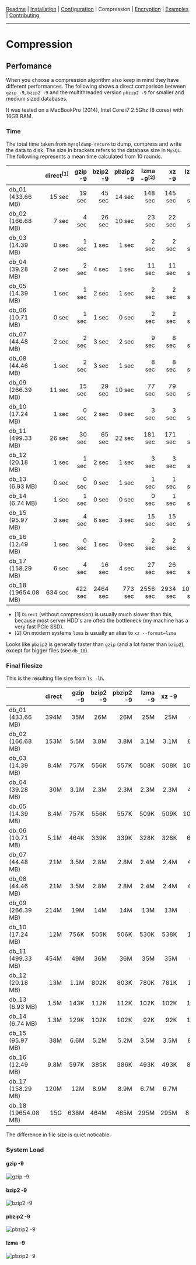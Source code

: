 [Readme](https://github.com/cytopia/mysqldump-secure/blob/master/README.md) |
[Installation](https://github.com/cytopia/mysqldump-secure/blob/master/doc/INSTALL.md) |
[Configuration](https://github.com/cytopia/mysqldump-secure/blob/master/doc/SETUP.md) |
Compression |
[Encryption](https://github.com/cytopia/mysqldump-secure/blob/master/doc/ENCRYPTION.md) |
[Examples](https://github.com/cytopia/mysqldump-secure/blob/master/doc/EXAMPLES.md) |
[Contributing](https://github.com/cytopia/mysqldump-secure/blob/master/CONTRIBUTING.md)

---


# Compression

## Perfomance

When you choose a compression algorithm also keep in mind they have different performances. The following shows a direct comparison between `gzip -9`, `bzip2 -9` and the multithreaded version `pbzip2 -9` for smaller and medium sized databases.

It was tested on a MacBookPro (2014), Intel Core i7 2.5Ghz (8 cores) with 16GB RAM.


### Time

The total time taken from `mysqldump-secure` to dump,  compress and write the data to disk. The size in brackets refers to the database size in `MySQL`. The following represents a mean time calculated from 10 rounds.

|                    | direct<sup>[1]</sup>  | gzip -9 | bzip2 -9 | pbzip2 -9 | lzma -9<sup>[2]</sup> | xz -9   | lzop -9 |
|--------------------|--------:|--------:|---------:|----------:|--------:|--------:|--------:|
| db_01 (433.66 MB)  |  15 sec |  19 sec |  45 sec  |  14 sec   | 148 sec | 145 sec |  44 sec |
| db_02 (166.68 MB)  |   7 sec |  4 sec  |  26 sec  |  10 sec   |  23 sec |  22 sec |  11 sec |
| db_03 (14.39 MB)   |   0 sec |  1 sec  |   1 sec  |   1 sec   |   2 sec |   2 sec |   1 sec |
| db_04 (39.28 MB)   |   2 sec |  2 sec  |   4 sec  |   1 sec   |  11 sec |  11 sec |   5 sec |
| db_05 (14.39 MB)   |   1 sec |  1 sec  |   2 sec  |   1 sec   |   2 sec |   2 sec |   1 sec |
| db_06 (10.71 MB)   |   0 sec |  1 sec  |   1 sec  |   0 sec   |   2 sec |   2 sec |   1 sec |
| db_07 (44.48 MB)   |   2 sec |  2 sec  |   3 sec  |   2 sec   |   9 sec |   8 sec |   5 sec |
| db_08 (44.46 MB)   |   1 sec |  2 sec  |   3 sec  |   1 sec   |   8 sec |   8 sec |   5 sec |
| db_09 (266.39 MB)  |  11 sec |  15 sec |  29 sec  |  10 sec   |  77 sec |  79 sec |  23 sec |
| db_10 (17.24 MB)   |   1 sec |  0 sec  |   2 sec  |   0 sec   |   3 sec |   3 sec |   2 sec |
| db_11 (499.33 MB)  |  26 sec |  30 sec |  65 sec  |  22 sec   | 181 sec | 171 sec |  69 sec |
| db_12 (20.18 MB)   |   1 sec |  1 sec  |   2 sec  |   1 sec   |   3 sec |   3 sec |   2 sec |
| db_13 (6.93 MB)    |   0 sec |  0 sec  |   0 sec  |   1 sec   |   1 sec |   1 sec |   1 sec |
| db_14 (6.74 MB)    |   1 sec |  1 sec  |   0 sec  |   0 sec   |   0 sec |   1 sec |   1 sec |
| db_15 (95.97 MB)   |   3 sec |  4 sec  |   6 sec  |   3 sec   |  15 sec |  15 sec |   8 sec |
| db_16 (12.49 MB)   |   1 sec |  0 sec  |   1 sec  |   0 sec   |   2 sec |   2 sec |   1 sec |
| db_17 (158.29 MB)  |   6 sec | 4 sec   |  16 sec  |   4 sec   |  27 sec |  26 sec |   9 sec |
| db_18 (19654.08 MB)| 634 sec | 422 sec |2464 sec  | 773 sec   |2556 sec |2934 sec |1078 sec |

* [1] `Direct` (without compression) is usually much slower than this, because most server HDD's are ofteb the bottleneck (my machine has a very fast PCIe SSD).
* [2] On modern systems `lzma` is usually an alias to `xz --format=lzma`


Looks like `pbzip2` is generally faster than `gzip` (and a lot faster than `bzip2`), except for bigger files (see `db_18`).


### Final filesize

This is the resulting file size from `ls -lh`.

|                    | direct | gzip -9 | bzip2 -9 | pbzip2 -9 | lzma -9 | xz -9 | lzop -9 |
|--------------------|-------:|--------:|---------:|----------:|--------:|------:|--------:|
| db_01 (433.66 MB)  | 394M   |   35M   |  26M     |  26M      |   25M   |  25M  |   46M   |
| db_02 (166.68 MB)  | 153M   |  5.5M   | 3.8M     | 3.8M      |  3.1M   | 3.1M  |  8.6M   |
| db_03 (14.39 MB)   | 8.4M   |  757K   | 556K     | 557K      |  508K   | 508K  | 1007K   |
| db_04 (39.28 MB)   |  30M   |  3.1M   | 2.3M     | 2.3M      |  2.3M   | 2.3M  |  4.1M   |
| db_05 (14.39 MB)   | 8.4M   |  757K   | 556K     | 557K      |  509K   | 509K  | 1007K   |
| db_06 (10.71 MB)   | 5.1M   |  464K   | 339K     | 339K      |  328K   | 328K  |  618K   |
| db_07 (44.48 MB)   |  21M   |  3.5M   | 2.8M     | 2.8M      |  2.4M   | 2.4M  |  4.5M   |
| db_08 (44.46 MB)   |  21M   |  3.5M   | 2.8M     | 2.8M      |  2.4M   | 2.4M  |  4.5M   |
| db_09 (266.39 MB)  | 214M   |   19M   |  14M     |  14M      |   13M   |  13M  |   25M   |
| db_10 (17.24 MB)   |  12M   |  756K   | 505K     | 506K      |  530K   | 538K  |  1.1M   |
| db_11 (499.33 MB)  | 454M   |   49M   |  36M     |  36M      |   35M   |  35M  |   66M   |
| db_12 (20.18 MB)   |  13M   |  1.1M   | 802K     | 803K      |  780K   | 781K  |  1.5M   |
| db_13 (6.93 MB)    | 1.5M   |  143K   | 112K     | 112K      |  102K   | 102K  |  183K   |
| db_14 (6.74 MB)    | 1.3M   |  129K   | 102K     | 102K      |   92K   |  92K  |  167K   |
| db_15 (95.97 MB)   |  38M   |  6.6M   | 5.2M     | 5.2M      |  3.5M   | 3.5M  |  8.4M   |
| db_16 (12.49 MB)   | 9.8M   |  597K   | 385K     | 386K      |  493K   | 493K  |  855K   |
| db_17 (158.29 MB)  | 120M   |   12M   | 8.9M     | 8.9M      |  6.7M   | 6.7M  |   15M   |
| db_18 (19654.08 MB)|  15G   |  638M   | 464M     | 465M      |  295M   | 295M  |  810M   |




The difference in file size is quiet noticable.

### System Load

#### gzip -9
![gzip -9](https://raw.githubusercontent.com/cytopia/mysqldump-secure/master/doc/img/gzip-9.png)

#### bzip2 -9
![bzip2 -9](https://raw.githubusercontent.com/cytopia/mysqldump-secure/master/doc/img/bzip2-9.png)

#### pbzip2 -9
![pbzip2 -9](https://raw.githubusercontent.com/cytopia/mysqldump-secure/master/doc/img/pbzip2-9.png)

#### lzma -9
![pbzip2 -9](https://raw.githubusercontent.com/cytopia/mysqldump-secure/master/doc/img/lzma-9.png)
